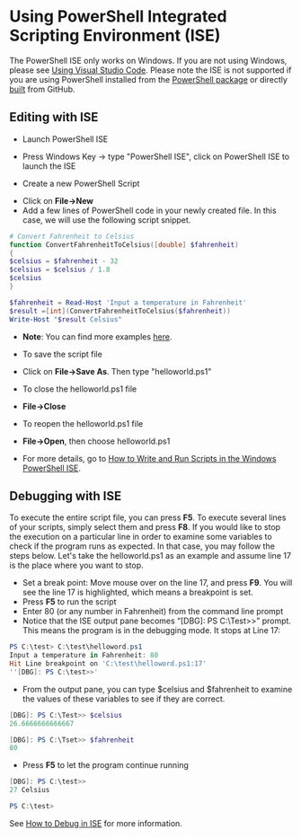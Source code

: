 Using PowerShell Integrated Scripting Environment (ISE)
====
The PowerShell ISE only works on Windows. If you are not using Windows, please see [Using Visual Studio Code](./using-vscode.md).
Please note the ISE is not supported if you are using PowerShell installed from the [PowerShell package][get-powershell] or directly [built][build-powershell] from GitHub.

Editing with ISE
---
-	Launch PowerShell ISE
  *	 Press Windows Key -> type "PowerShell ISE", click on PowerShell ISE to launch the ISE
-	Create a new PowerShell Script
  *	Click on **File->New**
  *	Add a few lines of PowerShell code in your newly created file. In this case, we will use the following script snippet.

```PowerShell
# Convert Fahrenheit to Celsius
function ConvertFahrenheitToCelsius([double] $fahrenheit)
{
$celsius = $fahrenheit - 32
$celsius = $celsius / 1.8
$celsius
}

$fahrenheit = Read-Host 'Input a temperature in Fahrenheit'
$result =[int](ConvertFahrenheitToCelsius($fahrenheit))
Write-Host "$result Celsius"
```
  * **Note**: You can find more examples [here](http://examples.oreilly.com/9780596528492/).

-	To save the script file
  *	Click on **File->Save As**. Then type "helloworld.ps1"
-	To close the helloworld.ps1 file
  *	**File->Close**
-	To reopen the helloworld.ps1 file
  *	**File->Open**, then choose helloworld.ps1
- For more details, go to [How to Write and Run Scripts in the Windows PowerShell ISE](https://msdn.microsoft.com/en-us/powershell/scripting/core-powershell/ise/how-to-write-and-run-scripts-in-the-windows-powershell-ise).


Debugging with ISE
----

To execute the entire script file, you can press **F5**. To execute several lines of your scripts, simply select them and press **F8**. If you would like to stop the execution on a particular line in order to examine some variables to check if the program runs as expected. In that case, you may follow the steps below. Let's take the helloworld.ps1 as an example and assume line 17 is the place where you want to stop.

-	Set a break point: Move mouse over on the line 17, and press **F9**. You will see the line 17 is highlighted, which means a breakpoint is set.
-	Press **F5** to run the script
-	Enter 80 (or any number in Fahrenheit) from the command line prompt
-	Notice that the ISE output pane becomes “[DBG]: PS C:\Test>>” prompt. This means the program is in the debugging mode. It stops at Line 17:

```PowerShell
PS C:\test> C:\test\helloword.ps1
Input a temperature in Fahrenheit: 80
Hit Line breakpoint on 'C:\test\helloword.ps1:17'
''[DBG]: PS C:\test>>'

```

- From the output pane, you can type $celsius and $fahrenheit to examine the values of these variables to see if they are correct.

```PowerShell
[DBG]: PS C:\Test>> $celsius
26.6666666666667

[DBG]: PS C:\Tset>> $fahrenheit
80
```
- Press **F5** to let the program continue running

```PowerShell
[DBG]: PS C:\test>>
27 Celsius

PS C:\test>
```
See [How to Debug in ISE][debug] for more information.

[debug]:https://msdn.microsoft.com/en-us/powershell/scripting/core-powershell/ise/how-to-debug-scripts-in-windows-powershell-ise#bkmk_2
[get-powershell]:../../README.md#get-powershell
[build-powershell]:../../README.md#building-the-repository

